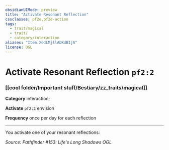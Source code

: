 ```yaml
---
obsidianUIMode: preview
title: "Activate Resonant Reflection"
cssclasses: pf2e,pf2e-action
tags:
  - trait/magical
  - trait/
  - category/interaction
aliases: "Item.XedLMjllAbKdBIjA"
license: OGL
---
```

# Activate Resonant Reflection `pf2:2`

### [[cool folder/Important stuff/Bestiary/zz_traits/magical]]

**Category** interaction; 




**Activate** `pf2:2` envision

**Frequency** once per day for each reflection

* * *

You activate one of your resonant reflections:

*Source: Pathfinder #153: Life's Long Shadows*
*OGL*